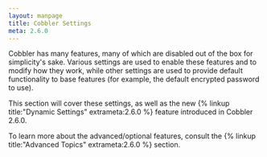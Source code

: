 ```yaml
---
layout: manpage
title: Cobbler Settings
meta: 2.6.0
---
```


Cobbler has many features, many of which are disabled out of the box for simplicity's sake. Various settings are used to enable these features and to modify how they work, while other settings are used to provide default functionality to base features (for example, the default encrypted password to use). 

This section will cover these settings, as well as the new {% linkup title:"Dynamic Settings" extrameta:2.6.0 %} feature introduced in Cobbler 2.6.0.

To learn more about the advanced/optional features, consult the {% linkup title:"Advanced Topics" extrameta:2.6.0 %} section.
